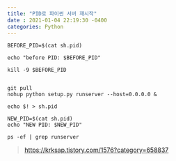 ```yaml
---
title: "PID로 파이썬 서버 재시작"
date : 2021-01-04 22:19:30 -0400
categories: Python
---
```



```
BEFORE_PID=$(cat sh.pid)

echo "before PID: $BEFORE_PID"

kill -9 $BEFORE_PID


git pull
nohup python setup.py runserver --host=0.0.0.0 &

echo $! > sh.pid

NEW_PID=$(cat sh.pid)
echo "NEW PID: $NEW_PID"

ps -ef | grep runserver
```


> https://krksap.tistory.com/1576?category=658837
